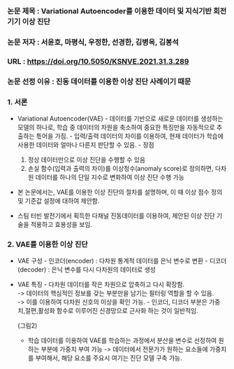### 논문 제목 : Variational Autoencoder를 이용한 데이터 및 지식기반 회전기기 이상 진단
### 논문 저자 : 서윤호, 마평식, 우정한, 선경한, 김병옥, 김봉석
### URL : https://doi.org/10.5050/KSNVE.2021.31.3.289
### 논문 선정 이유 : 진동 데이터를 이용한 이상 진단 사례이기 때문

### 1. 서론

   * Variational Autoencoder(VAE)
    - 데이터를 기반으로 새로운 데이터를 생성하는 모델의 하나로, 학습 중 데이터의 차원을 축소하여 중요한 특징만을 자동적으로 추출하는 튻어을 가짐.
    - 입력/출력 데이터의 차이를 이용하여, 현재 데이터가 학습에 사용한 데이터와 얼마나 다른지 판단할 수 있음.
    - 장점 
        1) 정상 데이터만으로 이상 진단을 수행할 수 있음
        2) 손실 함수(입력과 출력의 차이)를 이상정수(anomaly score)로 정의하면, 다차원 데이터를 하나의 단일 지수로 변화하여 이상 진단 수행 가능

   * 본 논문에서는, VAE를 이용한 이상 진단의 절차를 설명하며, 이 때 이상 점수 정의 및 기준값 설정에 대하여 제안함.
   * 스팀 터빈 발전기에서 획득한 다채널 진동데이터를 이용하여, 제안된 이상 진단 기술을 적용하고 효용성을 보임.


### 2. VAE를 이용한 이상 진단

   * VAE 구성
    - 인코더(encoder) : 다차원 통계적 데이터를 은닉 변수로 변환
    - 디코더(decoder) : 은닉 변수를 다시 다차원의 데이터로 생성


   * VAE 특징
    - 다차원 데이터를 작은 차원으로 압축하고 다시 확장함.  
      -> 데이터의 핵심적인 정보를 갖는 부분만을 남기는 필터링 역할을 할 수 있음.  
      -> 이를 이용하여 다차원 신호의 이상을 확인 가능.
    - 인코더, 디코더 부분은 가중치,절편,활성화 함수로 이루어진 신경망으로 근사화 하는 것이 일반적임.

       (그림2)
       
     - 학습 데이터를 이용하여 VAE를 학습하는 과정에서 분산을 변수로 선정하여 원하는 부분에 가중치 부여 가능
       -> 데이터에서 전문가가 원하는 요소들에 가중치를 부여해서, 해당 요소를 주요시 여기는 진단 모델 구축 가능.
       
